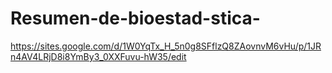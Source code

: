 # Resumen-de-bioestad-stica-
https://sites.google.com/d/1W0YqTx_H_5n0g8SFflzQ8ZAovnvM6vHu/p/1JRn4AV4LRjD8i8YmBy3_0XXFuvu-hW35/edit

